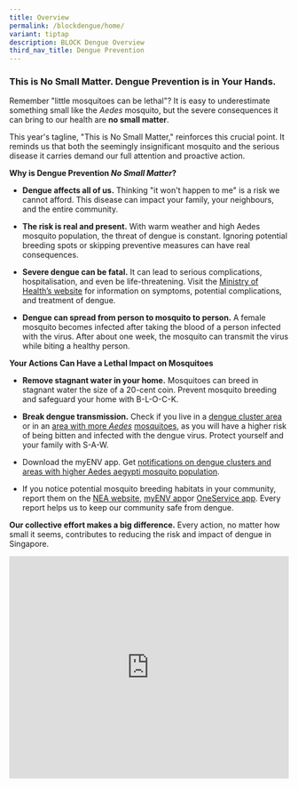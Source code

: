 ```yaml
---
title: Overview
permalink: /blockdengue/home/
variant: tiptap
description: BLOCK Dengue Overview
third_nav_title: Dengue Prevention
---
```

<h3>This is No Small Matter. Dengue Prevention is in Your Hands.</h3>
<p>Remember "little mosquitoes can be lethal"? It is easy to underestimate
something small like the <em>Aedes</em> mosquito, but the severe consequences
it can bring to our health are <strong>no small matter</strong>.</p>
<p>This year's tagline, "This is No Small Matter," reinforces this crucial
point. It reminds us that both the seemingly insignificant mosquito and
the serious disease it carries demand our full attention and proactive
action.</p>
<p><strong>Why is Dengue Prevention <em>No Small Matter</em>?</strong>
</p>
<ul data-tight="true" class="tight">
<li>
<p><strong>Dengue affects all of us.</strong> Thinking "it won't happen to
me" is a risk we cannot afford. This disease can impact your family, your
neighbours, and the entire community.</p>
</li>
<li>
<p><strong>The risk is real and present.</strong> With warm weather and high
Aedes mosquito population, the threat of dengue is constant. Ignoring potential
breeding spots or skipping preventive measures can have real consequences.</p>
</li>
<li>
<p><strong>Severe dengue can be fatal.</strong> It can lead to serious complications,
hospitalisation, and even be life-threatening. Visit the <a href="https://www.moh.gov.sg/seeking-healthcare/overview-of-diseases/communicable-diseases/dengue" rel="noopener nofollow" target="_blank">Ministry of Health’s website</a> for
information on symptoms, potential complications, and treatment of dengue.</p>
</li>
<li>
<p><strong>Dengue can spread from person to mosquito to person.</strong> A
female mosquito becomes infected after taking the blood of a person infected
with the virus. After about one week, the mosquito can transmit the virus
while biting a healthy person.</p>
</li>
</ul>
<p><strong>Your Actions Can Have a Lethal Impact on Mosquitoes</strong>
</p>
<ul data-tight="true" class="tight">
<li>
<p><strong>Remove stagnant water in your home.</strong> Mosquitoes can breed
in stagnant water the size of a 20-cent coin. Prevent mosquito breeding
and safeguard your home with B-L-O-C-K.</p>
</li>
<li>
<p><strong>Break dengue transmission.</strong> Check if you live in a <a href="https://www.nea.gov.sg/dengue-zika/dengue/dengue-clusters" rel="noopener nofollow" target="_blank">dengue cluster area</a> or
in an <a href="https://www.nea.gov.sg/dengue-zika/Aedes" rel="noopener nofollow" target="_blank">area with more </a><em><a href="https://www.nea.gov.sg/dengue-zika/Aedes" rel="noopener nofollow" target="_blank">Aedes</a></em>
<a href="https://www.nea.gov.sg/dengue-zika/Aedes" rel="noopener nofollow" target="_blank">mosquitoes</a>, as you will have a higher risk of being bitten and infected
with the dengue virus. Protect yourself and your family with S-A-W.</p>
</li>
<li>
<p>Download the myENV app. Get <a href="https://www.nea.gov.sg/docs/default-source/default-document-library/aedes-myenv-app-v34e8eea8675eb456a822b53658431649b.pdf" rel="noopener nofollow" target="_blank">notifications on dengue clusters and areas with higher Aedes aegypti mosquito population</a>.</p>
</li>
<li>
<p>If you notice potential mosquito breeding habitats in your community,
report them on the <a href="https://www.nea.gov.sg/corporate-functions/feedback" rel="noopener nofollow" target="_blank">NEA website</a>,
<a href="https://www.nea.gov.sg/myenv" rel="noopener nofollow" target="_blank">myENV app</a>or <a href="https://www.oneservice.gov.sg/download-the-oneservice-app" rel="noopener nofollow" target="_blank">OneService app</a>.
Every report helps us to keep our community safe from dengue.</p>
</li>
</ul>
<p><strong>Our collective effort makes a big difference.</strong> Every action,
no matter how small it seems, contributes to reducing the risk and impact
of dengue in Singapore.</p>
<p></p>
<div class="iframe-wrapper">
<iframe height="400px" width="100%" allowfullscreen="true" frameborder="0" src="https://www.youtube.com/embed/w-vPRd1823o?si=Vcw_8r94jzZVY3ht"></iframe>
</div>
<p></p>